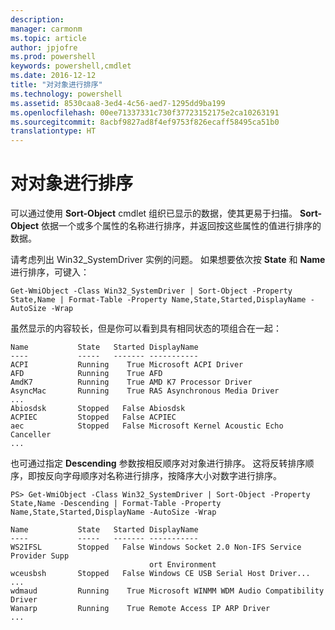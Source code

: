 ```yaml
---
description: 
manager: carmonm
ms.topic: article
author: jpjofre
ms.prod: powershell
keywords: powershell,cmdlet
ms.date: 2016-12-12
title: "对对象进行排序"
ms.technology: powershell
ms.assetid: 8530caa8-3ed4-4c56-aed7-1295dd9ba199
ms.openlocfilehash: 00ee71337331c730f37723152175e2ca10263191
ms.sourcegitcommit: 8acbf9827ad8f4ef9753f826ecaff58495ca51b0
translationtype: HT
---
```

# <a name="sorting-objects"></a>对对象进行排序
可以通过使用 **Sort-Object** cmdlet 组织已显示的数据，使其更易于扫描。 **Sort-Object** 依据一个或多个属性的名称进行排序，并返回按这些属性的值进行排序的数据。

请考虑列出 Win32_SystemDriver 实例的问题。 如果想要依次按 **State** 和 **Name** 进行排序，可键入：

```
Get-WmiObject -Class Win32_SystemDriver | Sort-Object -Property State,Name | Format-Table -Property Name,State,Started,DisplayName -AutoSize -Wrap
```

虽然显示的内容较长，但是你可以看到具有相同状态的项组合在一起：

```
Name           State   Started DisplayName
----           -----   ------- -----------
ACPI           Running    True Microsoft ACPI Driver
AFD            Running    True AFD
AmdK7          Running    True AMD K7 Processor Driver
AsyncMac       Running    True RAS Asynchronous Media Driver
...
Abiosdsk       Stopped   False Abiosdsk
ACPIEC         Stopped   False ACPIEC
aec            Stopped   False Microsoft Kernel Acoustic Echo Canceller
...
```

也可通过指定 **Descending** 参数按相反顺序对对象进行排序。 这将反转排序顺序，即按反向字母顺序对名称进行排序，按降序大小对数字进行排序。

```
PS> Get-WmiObject -Class Win32_SystemDriver | Sort-Object -Property State,Name -Descending | Format-Table -Property Name,State,Started,DisplayName -AutoSize -Wrap

Name           State   Started DisplayName
----           -----   ------- -----------
WS2IFSL        Stopped   False Windows Socket 2.0 Non-IFS Service Provider Supp
                               ort Environment
wceusbsh       Stopped   False Windows CE USB Serial Host Driver...
...
wdmaud         Running    True Microsoft WINMM WDM Audio Compatibility Driver
Wanarp         Running    True Remote Access IP ARP Driver
...
```

